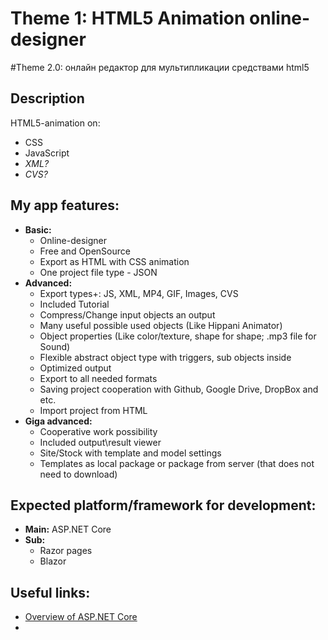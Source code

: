 # Theme 1: HTML5 Animation online-designer
#Theme 2.0: онлайн редактор для мультипликации средствами html5

## Description 
HTML5-animation on:
- CSS
- JavaScript
- *XML?*
- *CVS?*

## My app features:
- **Basic:**
  - Online-designer
  - Free and OpenSource
  - Export as HTML with CSS animation
  - One project file type - JSON
- **Advanced:**
  - Export types+: JS, XML, MP4, GIF, Images, CVS
  - Included Tutorial
  - Compress/Change input objects an output
  - Many useful possible used objects (Like Hippani Animator)
  - Object properties (Like color/texture, shape for shape; .mp3 file for Sound)
  - Flexible abstract object type with triggers, sub objects inside
  - Optimized output  
  - Export to all needed formats
  - Saving project cooperation with Github, Google Drive, DropBox and etc.
  - Import project from HTML
- **Giga advanced:**
  - Cooperative work possibility
  - Included output\result viewer
  - Site/Stock with template and model settings
  - Templates as local package or package from server (that does not need to download)


## Expected platform/framework for development: 
- **Main:** ASP.NET Core
- **Sub:**
  - Razor pages
  - Blazor


## Useful links:
- [Overview of ASP.NET Core](https://learn.microsoft.com/en-us/aspnet/core/introduction-to-aspnet-core?view=aspnetcore-7.0)
- 